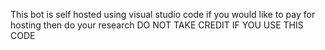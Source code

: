 This bot is self hosted using visual studio code
if you would like to pay for hosting then do your research
DO NOT TAKE CREDIT IF YOU USE THIS CODE
